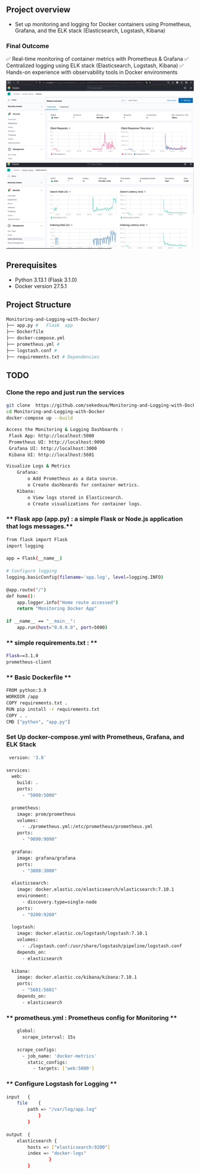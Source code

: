 ## **Project overview**
 *  Set up monitoring and logging for Docker containers using Prometheus, Grafana, and the ELK stack (Elasticsearch, Logstash, Kibana)
 ### **Final Outcome**
✅ Real-time monitoring of container metrics with Prometheus & Grafana
✅ Centralized logging using ELK stack (Elasticsearch, Logstash, Kibana)
✅ Hands-on experience with observability tools in Docker environments

![ELK](/img/2025-03-26010513.png)
![ELK](/img/2025-03-26010625.png)

## **Prerequisites**

* Python  3.13.1 (Flask 3.1.0) 
* Docker version 27.5.1

## **Project Structure**

```bash
Monitoring-and-Logging-with-Docker/
├── app.py #   Flask  app
├── Dockerfile
├── docker-compose.yml
├── prometheus.yml #  
├── logstash.conf #  
├── requirements.txt # Dependencies 
```
## **TODO**

### **Clone the repo and just run the services**
```bash
git clone  https://github.com/sekedoua/Monitoring-and-Logging-with-Docker.git
cd Monitoring-and-Logging-with-Docker
docker-compose up --build
```
 
```bash
Access the Monitoring & Logging Dashboards : 
 Flask App: http://localhost:5000
 Prometheus UI: http://localhost:9090
 Grafana UI: http://localhost:3000
 Kibana UI: http://localhost:5601
```
```bash
Visualize Logs & Metrics
	Grafana:
		o Add Prometheus as a data source.
		o Create dashboards for container metrics.
	Kibana:
		o View logs stored in Elasticsearch.
		o Create visualizations for container logs.
```

### ** Flask app (app.py) : a simple Flask or Node.js application that logs messages.**
```bash
from flask import Flask
import logging

app = Flask(__name__)

# Configure logging
logging.basicConfig(filename='app.log', level=logging.INFO)

@app.route("/")
def home():
    app.logger.info("Home route accessed")
    return "Monitoring Docker App"

if __name__ == "__main__":
    app.run(host="0.0.0.0", port=5000)
```

### ** simple requirements.txt :   **
```bash
Flask==3.1.0
prometheus-client
```

### ** Basic Dockerfile **
```bash
FROM python:3.9
WORKDIR /app
COPY requirements.txt .
RUN pip install -r requirements.txt
COPY . .
CMD ["python", "app.py"]
```

### **Set Up docker-compose.yml with Prometheus, Grafana, and ELK Stack**
```bash
 version: '3.8'

services:
  web:
    build: .
    ports:
      - "5000:5000"

  prometheus:
    image: prom/prometheus
    volumes:
      - ./prometheus.yml:/etc/prometheus/prometheus.yml
    ports:
      - "9090:9090"

  grafana:
    image: grafana/grafana
    ports:
      - "3000:3000"

  elasticsearch:
    image: docker.elastic.co/elasticsearch/elasticsearch:7.10.1
    environment:
      - discovery.type=single-node
    ports:
      - "9200:9200"

  logstash:
    image: docker.elastic.co/logstash/logstash:7.10.1
    volumes:
      - ./logstash.conf:/usr/share/logstash/pipeline/logstash.conf
    depends_on:
      - elasticsearch

  kibana:
    image: docker.elastic.co/kibana/kibana:7.10.1
    ports:
      - "5601:5601"
    depends_on:
      - elasticsearch

```

### ** prometheus.yml : Prometheus config for Monitoring  **
```bash
	global:
	  scrape_interval: 15s

	scrape_configs:
	  - job_name: 'docker-metrics'
		static_configs:
		  - targets: ['web:5000']
```

### ** Configure Logstash for Logging  **
```bash
input 	{
	file 	{
		path => "/var/log/app.log"
			}
		}

output 	{
	elasticsearch {
		hosts => ["elasticsearch:9200"]
		index => "docker-logs"
				}
		}
```
